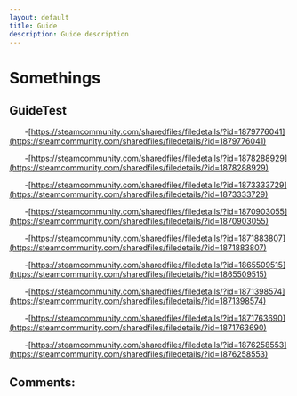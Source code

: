 ```yaml
---
layout: default
title: Guide
description: Guide description
---
```

# Somethings

## GuideTest

&nbsp;&nbsp;&nbsp;&nbsp;&nbsp;&nbsp; -[https://steamcommunity.com/sharedfiles/filedetails/?id=1879776041](https://steamcommunity.com/sharedfiles/filedetails/?id=1879776041)

&nbsp;&nbsp;&nbsp;&nbsp;&nbsp;&nbsp; -[https://steamcommunity.com/sharedfiles/filedetails/?id=1878288929](https://steamcommunity.com/sharedfiles/filedetails/?id=1878288929)

&nbsp;&nbsp;&nbsp;&nbsp;&nbsp;&nbsp; -[https://steamcommunity.com/sharedfiles/filedetails/?id=1873333729](https://steamcommunity.com/sharedfiles/filedetails/?id=1873333729)

&nbsp;&nbsp;&nbsp;&nbsp;&nbsp;&nbsp; -[https://steamcommunity.com/sharedfiles/filedetails/?id=1870903055](https://steamcommunity.com/sharedfiles/filedetails/?id=1870903055)

&nbsp;&nbsp;&nbsp;&nbsp;&nbsp;&nbsp; -[https://steamcommunity.com/sharedfiles/filedetails/?id=1871883807](https://steamcommunity.com/sharedfiles/filedetails/?id=1871883807)

&nbsp;&nbsp;&nbsp;&nbsp;&nbsp;&nbsp; -[https://steamcommunity.com/sharedfiles/filedetails/?id=1865509515](https://steamcommunity.com/sharedfiles/filedetails/?id=1865509515)

&nbsp;&nbsp;&nbsp;&nbsp;&nbsp;&nbsp; -[https://steamcommunity.com/sharedfiles/filedetails/?id=1871398574](https://steamcommunity.com/sharedfiles/filedetails/?id=1871398574)

&nbsp;&nbsp;&nbsp;&nbsp;&nbsp;&nbsp; -[https://steamcommunity.com/sharedfiles/filedetails/?id=1871763690](https://steamcommunity.com/sharedfiles/filedetails/?id=1871763690)

&nbsp;&nbsp;&nbsp;&nbsp;&nbsp;&nbsp; -[https://steamcommunity.com/sharedfiles/filedetails/?id=1876258553](https://steamcommunity.com/sharedfiles/filedetails/?id=1876258553)

## Comments:

<script src="https://utteranc.es/client.js"
        repo="Paroyer/Comment" 
        issue-term="pathname"
        theme="github-dark"
        label="Comment"
        crossorigin="anonymous"
        async>
</script>  
